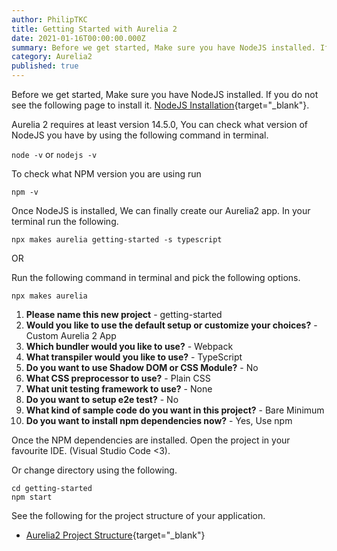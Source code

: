 ```yaml
---
author: PhilipTKC
title: Getting Started with Aurelia 2
date: 2021-01-16T00:00:00.000Z
summary: Before we get started, Make sure you have NodeJS installed. If you do not see the following page to install it.
category: Aurelia2
published: true
---
```


Before we get started, Make sure you have NodeJS installed. If you do not see the following page to install it. [NodeJS Installation](https://codey.netlify.app/node-js/start){target="_blank"}.

Aurelia 2 requires at least version 14.5.0, You can check what version of NodeJS you have by using the following command in terminal.
    
`node -v` or `nodejs -v`

To check what NPM version you are using run
    
`npm -v`

Once NodeJS is installed, We can finally create our Aurelia2 app. In your terminal run the following.

    npx makes aurelia getting-started -s typescript

OR

Run the following command in terminal and pick the following options.

    npx makes aurelia

1.  **Please name this new project** - getting-started
2.  **Would you like to use the default setup or customize your choices?** - Custom Aurelia 2 App
3.  **Which bundler would you like to use?** - Webpack
4. **What transpiler would you like to use?** - TypeScript
5. **Do you want to use Shadow DOM or CSS Module?** - No
6. **What CSS preprocessor to use?** - Plain CSS
7.  **What unit testing framework to use?** - None
8. **Do you want to setup e2e test?** - No
9. **What kind of sample code do you want in this project?** - Bare Minimum
10. **Do you want to install npm dependencies now?** - Yes, Use npm

Once the NPM dependencies are installed. Open the project in your favourite IDE. (Visual Studio Code <3).

Or change directory using the following.

    cd getting-started
    npm start

See the following for the project structure of your application.

- [Aurelia2 Project Structure](https://codey.netlify.app/aurelia-2/start){target="_blank"}